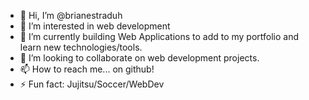 - 👋 Hi, I’m @brianestraduh
- 👀 I’m interested in web development
- 🌱 I’m currently building Web Applications to add to my portfolio and learn new technologies/tools.
- 💞️ I’m looking to collaborate on web development projects.
- 📫 How to reach me... on github!
- ⚡ Fun fact: Jujitsu/Soccer/WebDev

<!---
brianestraduh/brianestraduh is a ✨ special ✨ repository because its `README.md` (this file) appears on your GitHub profile.
You can click the Preview link to take a look at your changes.
--->
